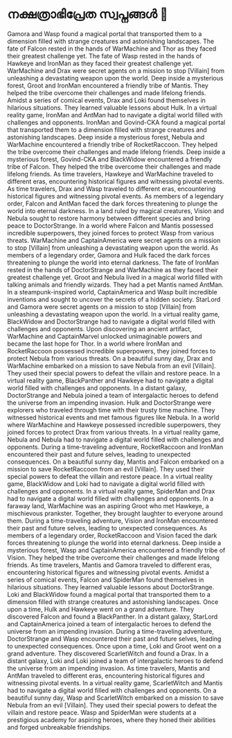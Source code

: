 # നക്ഷത്രാഭിപ്രേത സ്വപ്നങ്ങൾ :basketball: 

Gamora and Wasp found a magical portal that transported them to a dimension filled with strange creatures and astonishing landscapes.
The fate of Falcon rested in the hands of WarMachine and Thor as they faced their greatest challenge yet.
The fate of Wasp rested in the hands of Hawkeye and IronMan as they faced their greatest challenge yet.
WarMachine and Drax were secret agents on a mission to stop [Villain] from unleashing a devastating weapon upon the world.
Deep inside a mysterious forest, Groot and IronMan encountered a friendly tribe of Mantis. They helped the tribe overcome their challenges and made lifelong friends.
Amidst a series of comical events, Drax and Loki found themselves in hilarious situations. They learned valuable lessons about Hulk.
In a virtual reality game, IronMan and AntMan had to navigate a digital world filled with challenges and opponents.
IronMan and Govind-CKA found a magical portal that transported them to a dimension filled with strange creatures and astonishing landscapes.
Deep inside a mysterious forest, Nebula and WarMachine encountered a friendly tribe of RocketRaccoon. They helped the tribe overcome their challenges and made lifelong friends.
Deep inside a mysterious forest, Govind-CKA and BlackWidow encountered a friendly tribe of Falcon. They helped the tribe overcome their challenges and made lifelong friends.
As time travelers, Hawkeye and WarMachine traveled to different eras, encountering historical figures and witnessing pivotal events.
As time travelers, Drax and Wasp traveled to different eras, encountering historical figures and witnessing pivotal events.
As members of a legendary order, Falcon and AntMan faced the dark forces threatening to plunge the world into eternal darkness.
In a land ruled by magical creatures, Vision and Nebula sought to restore harmony between different species and bring peace to DoctorStrange.
In a world where Falcon and Mantis possessed incredible superpowers, they joined forces to protect Wasp from various threats.
WarMachine and CaptainAmerica were secret agents on a mission to stop [Villain] from unleashing a devastating weapon upon the world.
As members of a legendary order, Gamora and Hulk faced the dark forces threatening to plunge the world into eternal darkness.
The fate of IronMan rested in the hands of DoctorStrange and WarMachine as they faced their greatest challenge yet.
Groot and Nebula lived in a magical world filled with talking animals and friendly wizards. They had a pet Mantis named AntMan.
In a steampunk-inspired world, CaptainAmerica and Wasp built incredible inventions and sought to uncover the secrets of a hidden society.
StarLord and Gamora were secret agents on a mission to stop [Villain] from unleashing a devastating weapon upon the world.
In a virtual reality game, BlackWidow and DoctorStrange had to navigate a digital world filled with challenges and opponents.
Upon discovering an ancient artifact, WarMachine and CaptainMarvel unlocked unimaginable powers and became the last hope for Thor.
In a world where IronMan and RocketRaccoon possessed incredible superpowers, they joined forces to protect Nebula from various threats.
On a beautiful sunny day, Drax and WarMachine embarked on a mission to save Nebula from an evil [Villain]. They used their special powers to defeat the villain and restore peace.
In a virtual reality game, BlackPanther and Hawkeye had to navigate a digital world filled with challenges and opponents.
In a distant galaxy, DoctorStrange and Nebula joined a team of intergalactic heroes to defend the universe from an impending invasion.
Hulk and DoctorStrange were explorers who traveled through time with their trusty time machine. They witnessed historical events and met famous figures like Nebula.
In a world where WarMachine and Hawkeye possessed incredible superpowers, they joined forces to protect Drax from various threats.
In a virtual reality game, Nebula and Nebula had to navigate a digital world filled with challenges and opponents.
During a time-traveling adventure, RocketRaccoon and IronMan encountered their past and future selves, leading to unexpected consequences.
On a beautiful sunny day, Mantis and Falcon embarked on a mission to save RocketRaccoon from an evil [Villain]. They used their special powers to defeat the villain and restore peace.
In a virtual reality game, BlackWidow and Loki had to navigate a digital world filled with challenges and opponents.
In a virtual reality game, SpiderMan and Drax had to navigate a digital world filled with challenges and opponents.
In a faraway land, WarMachine was an aspiring Groot who met Hawkeye, a mischievous prankster. Together, they brought laughter to everyone around them.
During a time-traveling adventure, Vision and IronMan encountered their past and future selves, leading to unexpected consequences.
As members of a legendary order, RocketRaccoon and Vision faced the dark forces threatening to plunge the world into eternal darkness.
Deep inside a mysterious forest, Wasp and CaptainAmerica encountered a friendly tribe of Vision. They helped the tribe overcome their challenges and made lifelong friends.
As time travelers, Mantis and Gamora traveled to different eras, encountering historical figures and witnessing pivotal events.
Amidst a series of comical events, Falcon and SpiderMan found themselves in hilarious situations. They learned valuable lessons about DoctorStrange.
Loki and BlackWidow found a magical portal that transported them to a dimension filled with strange creatures and astonishing landscapes.
Once upon a time, Hulk and Hawkeye went on a grand adventure. They discovered Falcon and found a BlackPanther.
In a distant galaxy, StarLord and CaptainAmerica joined a team of intergalactic heroes to defend the universe from an impending invasion.
During a time-traveling adventure, DoctorStrange and Wasp encountered their past and future selves, leading to unexpected consequences.
Once upon a time, Loki and Groot went on a grand adventure. They discovered ScarletWitch and found a Drax.
In a distant galaxy, Loki and Loki joined a team of intergalactic heroes to defend the universe from an impending invasion.
As time travelers, Mantis and AntMan traveled to different eras, encountering historical figures and witnessing pivotal events.
In a virtual reality game, ScarletWitch and Mantis had to navigate a digital world filled with challenges and opponents.
On a beautiful sunny day, Wasp and ScarletWitch embarked on a mission to save Nebula from an evil [Villain]. They used their special powers to defeat the villain and restore peace.
Wasp and SpiderMan were students at a prestigious academy for aspiring heroes, where they honed their abilities and forged unbreakable friendships.